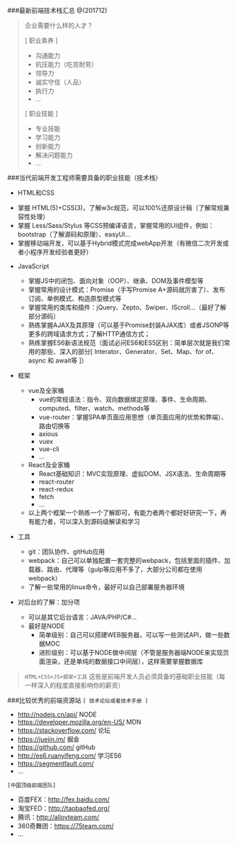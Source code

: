 ###最新前端技术栈汇总
@(201712)

> 企业需要什么样的人才？
> 
> [ 职业素养 ]
> - 沟通能力
> - 抗压能力（吃苦耐劳）
> - 领导力
> - 诚实守信（人品）
> - 执行力
> - ...
>  
> [ 职业技能 ]
> - 专业技能
> - 学习能力
> - 创新能力
> - 解决问题能力
> - ...

###当代前端开发工程师需要具备的职业技能（技术栈）

- HTML和CSS
 + 掌握 HTML(5)+CSS(3)，了解w3c规范，可以100%还原设计稿（了解常规兼容性处理）
 + 掌握 Less/Sass/Stylus 等CSS预编译语言，掌握常用的UI组件，例如：bootstrap（了解源码和原理）、easyUI...
 + 掌握移动端开发，可以基于Hybrid模式完成webApp开发（有微信二次开发或者小程序开发经验者更好）

- JavaScript
	+ 掌握JS中的闭包、面向对象（OOP）、继承、DOM及事件模型等
	+ 掌握常用的设计模式：Promise（手写Promise A+源码就厉害了）、发布订阅、单例模式、构造原型模式等
	+ 掌握常用的类库和插件：jQuery、Zepto、Swiper、IScroll...（最好了解部分源码）
	+ 熟练掌握AJAX及其原理（可以基于Promise封装AJAX库）或者JSONP等更多的跨域请求方式；了解HTTP通信方式；
	+ 熟练掌握ES6新语法规范（面试必问ES6和ES5区别：简单层次就是我们常用的那些、深入的部分[ Interator、Generator、Set、Map、for of、async 和 await等 ]）

- 框架
	+ vue及全家桶
		+ vue的常规语法：指令、双向数据绑定原理、事件、生命周期、computed、filter、watch、methods等
		+ vue-router：掌握SPA单页面应用思想（单页面应用的优势和弊端）、路由切换等
		+ axious
		+ vuex
		+ vue-cli
		+ ...
	+ React及全家桶
		+ React基础知识：MVC实现原理、虚拟DOM、JSX语法、生命周期等
		+ react-router
		+ react-redux
		+ fetch
		+ ...
    + 以上两个框架一个熟练一个了解即可，有能力者两个都好好研究一下，再有能力者，可以深入到源码级解读和学习

- 工具
	+ git：团队协作、gitHub应用
	+ webpack：自己可以单独配置一套完整的webpack，包括里面的插件、加载器、路由、代理等（gulp等应用不多了，大部分公司都在使用webpack）
	+ 了解一些常用的linux命令，最好可以自己部署服务器环境

- 对后台的了解：加分项
	+ 可以是其它后台语言：JAVA/PHP/C#...
	+ 最好是NODE
		+ 简单级别：自己可以搭建WEB服务器，可以写一些测试API，做一些数据MOC
		+ 进阶级别：可以基于NODE做中间层（不管是服务器端NODE来实现页面渲染，还是单纯的数据接口中间层），这样需要掌握数据库

> `HTML+CSS+JS+框架+工具` 这些是前端开发人员必须具备的基础职业技能（每一样深入的程度直接影响你的薪资）

###比较优秀的前端资源站
`[ 技术论坛或者技术手册 ]`
- http://nodejs.cn/api/  NODE
- https://developer.mozilla.org/en-US/  MDN
- https://stackoverflow.com/  论坛
- https://juejin.im/  掘金
- https://github.com/  gitHub
- http://es6.ruanyifeng.com/  学习ES6
- https://segmentfault.com/
- ...

`[中国顶级前端团队]`
- 百度FEX：http://fex.baidu.com/
- 淘宝FED：http://taobaofed.org/
- 腾讯：http://alloyteam.com/
- 360奇舞团：https://75team.com/   
- ...